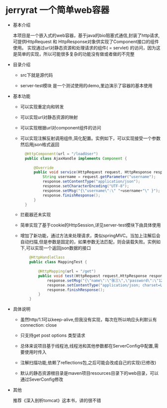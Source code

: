 # jerryrat 一个简单web容器

- 基本介绍

    本项目是一个嵌入式的web容器，基于java的bio阻塞式通信,封装了http请求,可提供HttpRequest 和 HttpResponse对象供实现了Component接口的组件使用。
实现通过url对静态资源和处理请求的组件( = servlet) 的访问，因为这是简单的实现，所以可能很多复杂的功能没有做或者做的不完整

- 目录介绍

   - src下就是源代码
   
   - server-test模块 是一个测试使用的demo,里边演示了容器的基本使用

- 基本功能
    - 可以实现重定向和转发

    - 可以实现url对静态资源的映射
    
    - 可以实现根据url对component组件的访问
    
    - 可以实现注解反射调用组件,简化配置。实例如下，可以实现接受一个参数然后用json格式返回
    
        ```java
          @HttpComponent(url = "/loadUser")
          public class AjaxHandle implements Component {
          
              @Override
              public void service(HttpRequest request, HttpResponse response) {
                  String username = request.getParameter("username");
                  response.setContentType("application/json");
                  response.setCharacterEncoding("UTF-8");
                  response.setMsg("{\"username\":\" "+username+"\" }");
                  response.finishResponse();
              }
          }
        ```
    
    - 拦截器还未实现
    
    - 简单实现了基于cookie的HttpSession,详见server-test模块下由具体使用
    
    - 增加了新功能，通过方法来处理请求，类似springMVC。当加上注解后会自动扫描,但是参数是固定的，如果参数无法匹配，则会装载失败。实例如下,可以实现一个返回json数据的接口
    
        ```java
            @HttpHandleClass
            public class MappingTest {
            
                @HttpMapping(url = "/get")
                public void test(HttpRequest request,HttpResponse response){
                    response.setMsg("{\"name\":\"张三\",\"password\":\"123456\"}");
                    response.setContentType("application/json; charset=UTF-8");
                    response.finishResponse();
                }
            }
        ```
    
- 具体说明

    -  虽然http/1.1可以keep-alive,但我没有实现，每次在所以响应头利默认有connection: close
    
    -  只支持get post options 类型请求
    
    -  总体来说项目基于线程池,线程池和其他参数都在ServerConfig中配置,需要使用时传入

    -  注解扫描功能,依赖了reflections包,之后可能会改成自己的实现(已修改)
    
    -  默认的静态资源根目录是maven项目resources目录下的web目录，可以通过SeverConfig修改
    
- 其他
    
    推荐《深入剖析tomcat》这本书，讲的很不错
